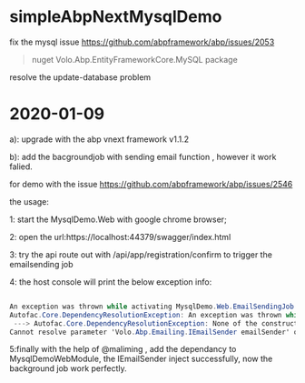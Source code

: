 # simpleAbpNextMysqlDemo

fix the mysql issue
https://github.com/abpframework/abp/issues/2053

> nuget Volo.Abp.EntityFrameworkCore.MySQL package
>

resolve the update-database problem

# 2020-01-09
a): upgrade with the abp vnext framework  v1.1.2

b): add the bacgroundjob with sending email function , however it work falied.

for demo with the issue https://github.com/abpframework/abp/issues/2546

the usage:

1:  start the MysqlDemo.Web with google chrome browser;

2:  open the url:https://localhost:44379/swagger/index.html

3:  try the api route out with /api/app/registration/confirm to trigger the emailsending job

4: the host console will print the below exception info:


```c#

An exception was thrown while activating MysqlDemo.Web.EmailSendingJob.
Autofac.Core.DependencyResolutionException: An exception was thrown while activating MysqlDemo.Web.EmailSendingJob.
 ---> Autofac.Core.DependencyResolutionException: None of the constructors found with 'Autofac.Core.Activators.Reflection.DefaultConstructorFinder' on type 'MysqlDemo.Web.EmailSendingJob' can be invoked with the available services and parameters:
Cannot resolve parameter 'Volo.Abp.Emailing.IEmailSender emailSender' of constructor 'Void .ctor(Volo.Abp.Emailing.IEmailSender)'.

```
5:finally with the help  of @maliming , add the dependancy to MysqlDemoWebModule, the  IEmailSender inject successfully, now the background job work perfectly.



 
